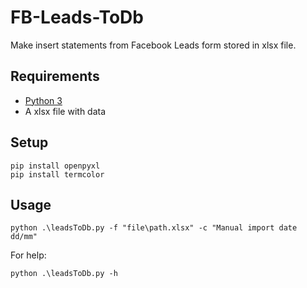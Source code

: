 # FB-Leads-ToDb

Make insert statements from Facebook Leads form stored in xlsx file.

## Requirements

- [Python 3](https://www.python.org/downloads/)
- A xlsx file with data

## Setup

```
pip install openpyxl
pip install termcolor
```

## Usage

```
python .\leadsToDb.py -f "file\path.xlsx" -c "Manual import date dd/mm"
```
For help:

```
python .\leadsToDb.py -h
```
